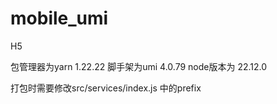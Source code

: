 # mobile_umi
H5

包管理器为yarn 1.22.22
脚手架为umi 4.0.79
node版本为 22.12.0

打包时需要修改src/services/index.js 中的prefix
